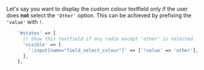 Let's say you want to display the custom colour textfield only if the user does **not** select the `'Other'` option. This can be achieved by prefixing the `'value'` with `!`.

```php
    '#states' => [
      // Show this textfield if any radio except 'other' is selected.
      'visible' => [
        ':input[name="field_select_colour"]' => ['!value' => 'other'],
      ],
    ],
```